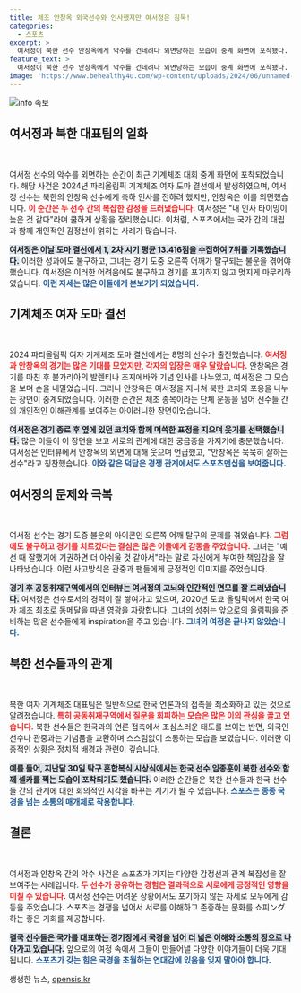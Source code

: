 ```yaml
---
title: 체조 안창옥 외국선수와 인사했지만 여서정은 침묵!
categories:
  - 스포츠
excerpt: >
  여서정이 북한 선수 안창옥에게 악수를 건네려다 외면당하는 모습이 중계 화면에 포착됐다. 여서정은 인사 타이밍이 늦었다며 웃었지만, 긴장된 분위기가 감돌았다. 오는 2024 파리올림픽에서의 교류가 주목받고 있다.
feature_text: >
  여서정이 북한 선수 안창옥에게 악수를 건네려다 외면당하는 모습이 중계 화면에 포착됐다. 여서정은 인사 타이밍이 늦었다며 웃었지만, 긴장된 분위기가 감돌았다. 오는 2024 파리올림픽에서의 교류가 주목받고 있다.
image: 'https://www.behealthy4u.com/wp-content/uploads/2024/06/unnamed-file.png'
---
```


<p><img src="https://www.behealthy4u.com/wp-content/uploads/2024/06/unnamed-file.png" alt="info 속보" /></p>

<h2 data-ke-size="size26">여서정과 북한 대표팀의 일화</h2>

<p data-ke-size="size16">&nbsp;</p>

<p>여서정 선수의 악수를 외면하는 순간이 최근 기계체조 대회 중계 화면에 포착되었습니다. 해당 사건은 2024년 파리올림픽 기계체조 여자 도마 결선에서 발생하였으며, 여서정 선수는 북한의 안창옥 선수에게 축하 인사를 전하려 했지만, 안창옥은 이를 외면했습니다. <b><span style="color: #ee2323;">이 순간은 두 선수 간의 복잡한 감정을 드러냈습니다.</span></b> 여서정은 "내 인사 타이밍이 늦은 것 같다"라며 쿨하게 상황을 정리했습니다. 이처럼, 스포츠에서는 국가 간의 대립과 함께 개인적인 감정선이 얽히는 사례가 많습니다. </p>

<p><b><span style="background-color: #21538527;">여서정은 이날 도마 결선에서 1, 2차 시기 평균 13.416점을 수집하여 7위를 기록했습니다.</span></b> 이러한 성과에도 불구하고, 그녀는 경기 도중 오른쪽 어깨가 탈구되는 불운을 겪어야 했습니다. 여서정은 이러한 어려움에도 불구하고 경기를 포기하지 않고 멋지게 마무리하였습니다. <b><span style="color: #1a5490;">이런 자세는 많은 이들에게 본보기가 되었습니다.</span></b></p>

<h2 data-ke-size="size26">기계체조 여자 도마 결선</h2>

<p data-ke-size="size16">&nbsp;</p>

<p>2024 파리올림픽 여자 기계체조 도마 결선에서는 8명의 선수가 출전했습니다. <b><span style="color: #ee2323;">여서정과 안창옥의 경기는 많은 기대를 모았지만, 각자의 입장은 매우 달랐습니다.</span></b> 안창옥은 경기를 마친 후 불가리아의 발렌티나 조지에바와 기념 인사를 나누었고, 여서정은 그 모습을 보며 손을 내밀었습니다. 그러나 안창옥은 여서정을 지나쳐 북한 코치와 포옹을 나누는 장면이 중계되었습니다. 이러한 순간은 체조 종목이라는 단체 운동을 넘어 선수들 간의 개인적인 이해관계를 보여주는 아이러니한 장면이었습니다.</p>

<p><b><span style="background-color: #21538527;">여서정은 경기 종료 후 옆에 있던 코치와 함께 머쓱한 표정을 지으며 웃기를 선택했습니다.</span></b> 많은 이들이 이 장면을 보고 서로의 관계에 대한 궁금증을 가지기에 충분했습니다. 여서정은 인터뷰에서 안창옥의 외면에 대해 웃으며 언급했고, "안창옥은 묵묵히 잘하는 선수"라고 칭찬했습니다. <b><span style="color: #1a5490;">이와 같은 덕담은 경쟁 관계에서도 스포츠맨십을 보여줍니다.</span></b></p>

<h2 data-ke-size="size26">여서정의 문제와 극복</h2>

<p data-ke-size="size16">&nbsp;</p>

<p>여서정 선수는 경기 도중 불운의 아이콘인 오른쪽 어깨 탈구의 문제를 겪었습니다. <b><span style="color: #ee2323;">그럼에도 불구하고 경기를 치르겠다는 결심은 많은 이들에게 감동을 주었습니다.</span></b> 그녀는 "예선 때 잘했기에 기권하면 더 아쉬울 것 같아서"라는 말로 자신에게 부여한 책임감을 잘 나타냈습니다. 이런 사고방식은 관중과 팬들에게 긍정적인 이미지를 주었습니다.</p>

<p><b><span style="background-color: #21538527;">경기 후 공동취재구역에서의 인터뷰는 여서정의 고뇌와 인간적인 면모를 잘 드러냈습니다.</span></b> 여서정은 선수로서의 경력이 잘 쌓여가고 있으며, 2020년 도쿄 올림픽에서 한국 여자 체조 최초로 동메달을 따낸 영광을 자랑합니다. 그녀의 성취는 앞으로의 올림픽을 준비하는 많은 선수들에게 inspiration을 주고 있습니다. <b><span style="color: #1a5490;">그녀의 여정은 끝나지 않았습니다.</span></b></p>

<h2 data-ke-size="size26">북한 선수들과의 관계</h2>

<p data-ke-size="size16">&nbsp;</p>

<p>북한 여자 기계체조 대표팀은 일반적으로 한국 언론과의 접촉을 최소화하고 있는 것으로 알려졌습니다. <b><span style="color: #ee2323;">특히 공동취재구역에서 질문을 회피하는 모습은 많은 이의 관심을 끌고 있습니다.</span></b> 북한 선수들은 한국과의 언론 접촉에서 조심스러운 태도를 보이는 반면, 외국인 선수나 관중과는 기념품을 교환하며 스스럼없이 소통하는 모습을 보였습니다. 이러한 이중적인 상황은 정치적 배경과 관련이 깊습니다.</p>

<p><b><span style="background-color: #21538527;">예를 들어, 지난달 30일 탁구 혼합복식 시상식에서는 한국 선수 임종훈이 북한 선수와 함께 셀카를 찍는 모습이 포착되기도 했습니다.</span></b> 이러한 순간들은 북한 선수들과 한국 선수들 간의 관계에 대한 회의적인 시각을 바꾸는 계기가 될 수 있습니다. <b><span style="color: #1a5490;">스포츠는 종종 국경을 넘는 소통의 매개체로 작용합니다.</span></b></p>

<h2 data-ke-size="size26">결론</h2>

<p data-ke-size="size16">&nbsp;</p>

<p>여서정과 안창옥 간의 악수 사건은 스포츠가 가지는 다양한 감정선과 관계 복잡성을 잘 보여주는 사례입니다. <b><span style="color: #ee2323;">두 선수가 공유하는 경험은 결과적으로 서로에게 긍정적인 영향을 미칠 수 있습니다.</span></b> 여서정 선수는 어려운 상황에서도 포기하지 않는 자세로 모두에게 감동을 주었습니다. 스포츠는 경쟁을 넘어서 서로를 이해하고 존중하는 문화를 쇼피ング하는 좋은 기회를 제공합니다.</p>

<p><b><span style="background-color: #21538527;">결국 선수들은 국가를 대표하는 경기장에서 국경을 넘어 더 넓은 이해와 소통의 장으로 나아가고 있습니다.</span></b> 앞으로의 여정 속에서 그들이 만들어낼 다양한 이야기들이 더욱 기대됩니다. <b><span style="color: #1a5490;">스포츠가 갖는 힘은 국경을 초월하는 연대감에 있음을 잊지 말아야 합니다.</span></b></p>
생생한 뉴스, <a href="https://opensis.kr" rel="dofollow">opensis.kr</a>



